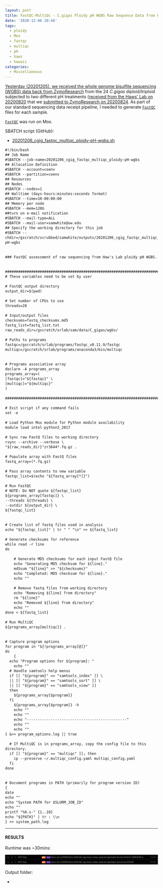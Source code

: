 ```yaml
---
layout: post
title: FastQC-MultiQc - C.gigas Ploidy pH WGBS Raw Sequence Data from Haws Lab on Mox
date: '2020-12-06 20:46'
tags:
  - ploidy
  - Mox
  - fastqc
  - multiqc
  - pH
  - haws
  - hawaii
categories:
  - Miscellaneous
---
```

[Yesterday (20201205), we received the whole genome bisulfite sequencing (WGBS) data back from ZymoResearch](https://robertslab.github.io/sams-notebook/2020/12/05/Data-Received-C.gigas-Diploid-Triploid-pH-Treatments-Ctenidia-WGBS-from-ZymoResearch.html) from the 24 _C.gigas_ diploid/triploid subjected to two different pH treatments ([received from the Haws' Lab on 20200820](https://robertslab.github.io/sams-notebook/2020/08/20/Samples-Received-C.gigas-High-Low-pH-Triploid-Diploid-from-Maria-Haws-Lab.html) that we [submitted to ZymoResearch on 20200824](https://robertslab.github.io/sams-notebook/2020/08/24/Sample-Submitted-C.gigas-Diploid-Triploid-pH-Treatments-Ctenidia-to-ZymoResearch-for-WGBS.html). As part of our standard sequencing data receipt pipeline, I needed to generate [`FastQC`](https://www.bioinformatics.babraham.ac.uk/projects/fastqc/) files for each sample.

[`FastQC`](https://www.bioinformatics.babraham.ac.uk/projects/fastqc/) was run on Mox.

SBATCH script (GitHub):

- [20201206_cgig_fastqc_multiqc_ploidy-pH-wgbs.sh](https://github.com/RobertsLab/sams-notebook/blob/master/sbatch_scripts/20201206_cgig_fastqc_multiqc_ploidy-pH-wgbs.sh)

```shell
#!/bin/bash
## Job Name
#SBATCH --job-name=20201206_cgig_fastqc_multiqc_ploidy-pH-wgbs
## Allocation Definition
#SBATCH --account=coenv
#SBATCH --partition=coenv
## Resources
## Nodes
#SBATCH --nodes=1
## Walltime (days-hours:minutes:seconds format)
#SBATCH --time=10-00:00:00
## Memory per node
#SBATCH --mem=120G
##turn on e-mail notification
#SBATCH --mail-type=ALL
#SBATCH --mail-user=samwhite@uw.edu
## Specify the working directory for this job
#SBATCH --chdir=/gscratch/scrubbed/samwhite/outputs/20201206_cgig_fastqc_multiqc_ploidy-pH-wgbs


### FastQC assessment of raw sequencing from Haw's Lab ploidy pH WGBS.


###################################################################################
# These variables need to be set by user

# FastQC output directory
output_dir=$(pwd)

# Set number of CPUs to use
threads=28

# Input/output files
checksums=fastq_checksums.md5
fastq_list=fastq_list.txt
raw_reads_dir=/gscratch/srlab/sam/data/C_gigas/wgbs/

# Paths to programs
fastqc=/gscratch/srlab/programs/fastqc_v0.11.9/fastqc
multiqc=/gscratch/srlab/programs/anaconda3/bin/multiqc


# Programs associative array
declare -A programs_array
programs_array=(
[fastqc]="${fastqc}" \
[multiqc]="${multiqc}"
)

###################################################################################

# Exit script if any command fails
set -e

# Load Python Mox module for Python module availability
module load intel-python3_2017

# Sync raw FastQ files to working directory
rsync --archive --verbose \
"${raw_reads_dir}"zr3644*.fq.gz .

# Populate array with FastQ files
fastq_array=(*.fq.gz)

# Pass array contents to new variable
fastqc_list=$(echo "${fastq_array[*]}")

# Run FastQC
# NOTE: Do NOT quote ${fastqc_list}
${programs_array[fastqc]} \
--threads ${threads} \
--outdir ${output_dir} \
${fastqc_list}


# Create list of fastq files used in analysis
echo "${fastqc_list}" | tr " " "\n" >> ${fastq_list}

# Generate checksums for reference
while read -r line
do

	# Generate MD5 checksums for each input FastQ file
	echo "Generating MD5 checksum for ${line}."
	md5sum "${line}" >> "${checksums}"
	echo "Completed: MD5 checksum for ${line}."
	echo ""

	# Remove fastq files from working directory
	echo "Removing ${line} from directory"
	rm "${line}"
	echo "Removed ${line} from directory"
	echo ""
done < ${fastq_list}

# Run MultiQC
${programs_array[multiqc]} .


# Capture program options
for program in "${!programs_array[@]}"
do
	{
  echo "Program options for ${program}: "
	echo ""
  # Handle samtools help menus
  if [[ "${program}" == "samtools_index" ]] \
  || [[ "${program}" == "samtools_sort" ]] \
  || [[ "${program}" == "samtools_view" ]]
  then
    ${programs_array[$program]}
  fi
	${programs_array[$program]} -h
	echo ""
	echo ""
	echo "----------------------------------------------"
	echo ""
	echo ""
} &>> program_options.log || true

  # If MultiQC is in programs_array, copy the config file to this directory.
  if [[ "${program}" == "multiqc" ]]; then
  	cp --preserve ~/.multiqc_config.yaml multiqc_config.yaml
  fi
done


# Document programs in PATH (primarily for program version ID)
{
date
echo ""
echo "System PATH for $SLURM_JOB_ID"
echo ""
printf "%0.s-" {1..10}
echo "${PATH}" | tr : \\n
} >> system_path.log
```


---

#### RESULTS

Runtime was ~30mins:

![FastQC and MultiQC cumulative runtime on Mox](https://github.com/RobertsLab/sams-notebook/blob/master/images/screencaps/20201206_cgig_fastqc_multiqc_ploidy-pH-wgbs_runtime.png?raw=true)

Output folder:

- []()

